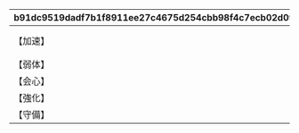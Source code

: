 |b91dc9519dadf7b1f8911ee27c4675d254cbb98f4c7ecb02d0964a8d1968b3cf|930dce5b2aee3b8e210d6ff31e5829639dab10a75ef6b1c93db182cce0e0c05a|15b6d4d224a45a471727b1d388f41af378211f5e33768f400bc76d2711cb4124|4a69058bf72c80eb745426cd846265f30012426727ed6ee81c914e1e7e9b9697|
| --- | --- | --- | --- |
|【加速】|加速|1|ＴＰ回復や行動速度アップにより、キャラのスキルやユニオンバーストの発動数が増加する\n|
|【弱体】|弱体|2|敵に継続ダメージ系状態異常や弱体効果を付与し、敵を弱体化させる\n|
|【会心】|会心|3|クリティカルや通常攻撃強化により、攻撃性能を強化する\n|
|【強化】|強化|4|攻撃力や防御力アップのバフ効果を用いて、キャラを強化する\n|
|【守備】|守備|5|ＨＰアップやバリア展開により、耐久性能を強化する\n|